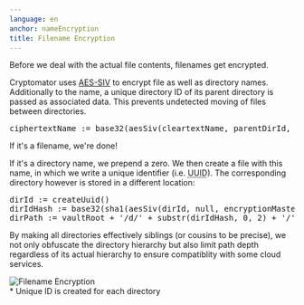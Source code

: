 ```yaml
---
language: en
anchor: nameEncryption
title: Filename Encryption
---
```

<p class="lead">Before we deal with the actual file contents, filenames get encrypted.</p>

Cryptomator uses <a href="http://tools.ietf.org/html/rfc5297" target="_blank">AES-SIV</a> to encrypt file as well as directory names. Additionally to the name, a unique directory ID of its parent directory is passed as associated data. This prevents undetected moving of files between directories.

<pre>
ciphertextName := base32(aesSiv(cleartextName, parentDirId, encryptionMasterKey, macMasterKey))
</pre>

If it&apos;s a filename, we&apos;re done!

If it&apos;s a directory name, we prepend a zero. We then create a file with this name, in which we write a unique identifier (i.e. <abbr title="Universally unique identifier" class="initialism">UUID</abbr>). The corresponding directory however is stored in a different location:

<pre>
dirId := createUuid()
dirIdHash := base32(sha1(aesSiv(dirId, null, encryptionMasterKey, macMasterKey)))
dirPath := vaultRoot + &apos;/d/&apos; + substr(dirIdHash, 0, 2) + &apos;/&apos; + substr(dirIdHash, 2, 30)
</pre>

By making all directories effectively siblings (or cousins to be precise), we not only obfuscate the directory hierarchy but also limit path depth regardless of its actual hierarchy to ensure compatiblity with some cloud services.

<img src="/img/architecture/filename-encryption.png" srcset="/img/architecture/filename-encryption.png 1x, /img/architecture/filename-encryption@2x.png 2x" alt="Filename Encryption" />
<figcaption>* Unique ID is created for each directory</figcaption>
